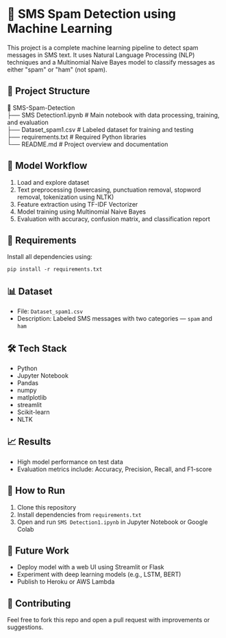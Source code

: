 # 📱 SMS Spam Detection using Machine Learning

This project is a complete machine learning pipeline to detect spam messages in SMS text. It uses Natural Language Processing (NLP) techniques and a Multinomial Naive Bayes model to classify messages as either "spam" or "ham" (not spam).

## 📂 Project Structure

📁 SMS-Spam-Detection  
├── SMS Detection1.ipynb        # Main notebook with data processing, training, and evaluation  
├── Dataset_spam1.csv           # Labeled dataset for training and testing  
├── requirements.txt            # Required Python libraries  
└── README.md                   # Project overview and documentation  

## 🧠 Model Workflow

1. Load and explore dataset  
2. Text preprocessing (lowercasing, punctuation removal, stopword removal, tokenization using NLTK)  
3. Feature extraction using TF-IDF Vectorizer  
4. Model training using Multinomial Naive Bayes  
5. Evaluation with accuracy, confusion matrix, and classification report  

## 🔧 Requirements

Install all dependencies using:

```
pip install -r requirements.txt
```

## 📊 Dataset

- File: `Dataset_spam1.csv`  
- Description: Labeled SMS messages with two categories — `spam` and `ham`


## 🛠️ Tech Stack

- Python
- Jupyter Notebook
- Pandas
- numpy
- matlplotlib
- streamlit
- Scikit-learn
- NLTK


## 📈 Results

- High model performance on test data  
- Evaluation metrics include: Accuracy, Precision, Recall, and F1-score

## 🚀 How to Run

1. Clone this repository  
2. Install dependencies from `requirements.txt`  
3. Open and run `SMS Detection1.ipynb` in Jupyter Notebook or Google Colab

## 📌 Future Work

- Deploy model with a web UI using Streamlit or Flask  
- Experiment with deep learning models (e.g., LSTM, BERT)  
- Publish to Heroku or AWS Lambda

## 🤝 Contributing

Feel free to fork this repo and open a pull request with improvements or suggestions.
